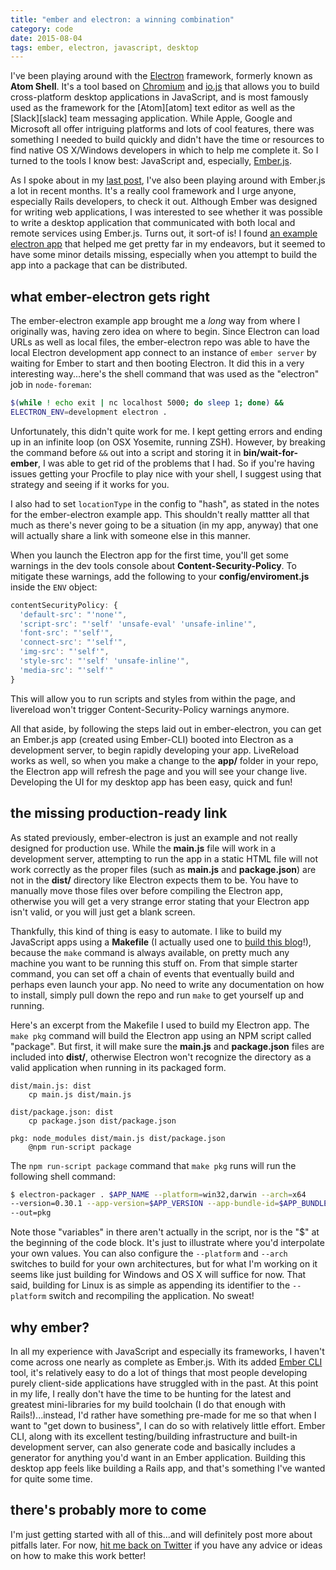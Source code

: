 ```yaml
---
title: "ember and electron: a winning combination"
category: code
date: 2015-08-04
tags: ember, electron, javascript, desktop
---
```


I've been playing around with the [Electron][electron] framework,
formerly known as **Atom Shell**. It's a tool based on
[Chromium][chromium] and [io.js][iojs] that allows you to build
cross-platform desktop applications in JavaScript, and is most famously
used as the framework for the [Atom][atom] text editor as well as the
[Slack][slack] team messaging application. While Apple, Google and
Microsoft all offer intriguing platforms and lots of cool features,
there was something I needed to build quickly and didn't have the time
or resources to find native OS X/Windows developers in which to help me complete it. So I turned to the tools I know best: JavaScript and, especially, [Ember.js][ember].

As I spoke about in my [last post][emberblog], I've also been playing
around with Ember.js a lot in recent months. It's a really cool
framework and I urge anyone, especially Rails developers, to check it
out. Although Ember was designed for writing web applications, I was
interested to see whether it was possible to write a desktop application
that communicated with both local and remote services using Ember.js.
Turns out, it sort-of is! I found
[an example electron app][ember-electron] that helped me get pretty far
in my endeavors, but it seemed to have some minor details missing,
especially when you attempt to build the app into a package that can be
distributed.

## what ember-electron gets right

The ember-electron example app brought me a *long* way from where I
originally was, having zero idea on where to begin. Since Electron can
load URLs as well as local files, the ember-electron repo was able to
have the local Electron development app connect to an instance of `ember
server` by waiting for Ember to start and then booting Electron. It did
this in a very interesting way...here's the shell command that was used
as the "electron" job in `node-foreman`:

```bash
$(while ! echo exit | nc localhost 5000; do sleep 1; done) &&
ELECTRON_ENV=development electron .
```

Unfortunately, this didn't quite work for me. I kept getting errors and
ending up in an infinite loop (on OSX Yosemite, running ZSH). However, by
breaking the command before `&&` out into a script and storing it in
**bin/wait-for-ember**, I was able to get rid of the problems that I
had. So if you're having issues getting your Procfile to play nice with
your shell, I suggest using that strategy and seeing if it works for
you.

I also had to set `locationType` in the config to "hash", as stated in
the notes for the ember-electron example app. This shouldn't really
mattter all that much as there's never going to be a situation (in my
app, anyway) that one will actually share a link with someone else in
this manner.

When you launch the Electron app for the first time, you'll get some
warnings in the dev tools console about **Content-Security-Policy**. To
mitigate these warnings, add the following to your
**config/enviroment.js** inside the `ENV` object:

```javascript
contentSecurityPolicy: {
  'default-src': "'none'",
  'script-src': "'self' 'unsafe-eval' 'unsafe-inline'",
  'font-src': "'self'",
  'connect-src': "'self'",
  'img-src': "'self'",
  'style-src': "'self' 'unsafe-inline'",
  'media-src': "'self'"
}
```

This will allow you to run scripts and styles from within the page, and
livereload won't trigger Content-Security-Policy warnings anymore.

All that aside, by following the steps laid out in ember-electron, you
can get an Ember.js app (created using Ember-CLI) booted into Electron
as a development server, to begin rapidly developing your app.
LiveReload works as well, so when you make a change to the **app/**
folder in your repo, the Electron app will refresh the page and you will
see your change live. Developing the UI for my desktop app has been
easy, quick and fun!

## the missing production-ready link

As stated previously, ember-electron is just an example and not really
designed for production use. While the **main.js** file will work in a
development server, attempting to run the app in a static HTML file will
not work correctly as the proper files (such as **main.js** and
**package.json**) are not in the **dist/** directory like Electron expects
them to be. You have to manually move those files over before compiling
the Electron app, otherwise you will get a very strange error stating
that your Electron app isn't valid, or you will just get a blank screen.

Thankfully, this kind of thing is easy to automate. I like to build my
JavaScript apps using a **Makefile** (I actually used one to
[build this blog][blogmake]!), because the `make` command is always
available, on pretty much any machine you want to be running this stuff
on. From that simple starter command, you can set off a chain of events
that eventually build and perhaps even launch your app. No need to write
any documentation on how to install, simply pull down the repo and run
`make` to get yourself up and running.

Here's an excerpt from the Makefile I used to build my Electron app. The
`make pkg` command will build the Electron app using an NPM script
called "package". But first, it will make sure the **main.js** and
**package.json** files are included into **dist/**, otherwise Electron
won't recognize the directory as a valid application when running in its
packaged form.

```make
dist/main.js: dist
	cp main.js dist/main.js

dist/package.json: dist
	cp package.json dist/package.json

pkg: node_modules dist/main.js dist/package.json
	@npm run-script package
```

The `npm run-script package` command that `make pkg` runs will run the
following shell command:

```bash
$ electron-packager . $APP_NAME --platform=win32,darwin --arch=x64
--version=0.30.1 --app-version=$APP_VERSION --app-bundle-id=$APP_BUNDLE_ID
--out=pkg
```

Note those "variables" in there aren't actually in the script, nor is
the "$" at the beginning of the code block. It's just to illustrate
where you'd interpolate your own values. You can also configure the
`--platform` and `--arch` switches to build for your own architectures,
but for what I'm working on it seems like just building for Windows and
OS X will suffice for now. That said, building for Linux is as simple as
appending its identifier to the `--platform` switch and recompiling the
application. No sweat!

## why ember?

In all my experience with JavaScript and especially its frameworks, I
haven't come across one nearly as complete as Ember.js. With its added
[Ember CLI][embercli] tool, it's relatively easy to do a lot of things
that most people developing purely client-side applications have
struggled with in the past. At this point in my life, I really don't
have the time to be hunting for the latest and greatest mini-libraries
for my build toolchain (I do that enough with Rails!)...instead, I'd
rather have something pre-made for me so that when I want to "get down
to business", I can do so with relatively little effort. Ember CLI,
along with its excellent testing/building infrastructure and built-in
development server, can also generate code and basically includes a
generator for anything you'd want in an Ember application. Building this
desktop app feels like building a Rails app, and that's something I've
wanted for quite some time.

## there's probably more to come

I'm just getting started with all of this...and will definitely post
more about pitfalls later. For now, [hit me back on Twitter][@tubbo] if
you have any advice or ideas on how to make this work better!

[electron]: http://electron.atom.io
[chromium]: http://www.chromium.org/
[iojs]: https://iojs.org/en/index.html
[ember]: http://emberjs.com
[emberblog]: http://psychedeli.ca/2015/07/11/a-new-year-a-new-blog
[embercli]: http://www.ember-cli.com/
[ember-electron]: https://github.com/usecanvas/ember-electron
[blogmake]: https://github.com/tubbo/blog/blob/master/Makefile
[@tubbo]: https://twitter.com/tubbo

